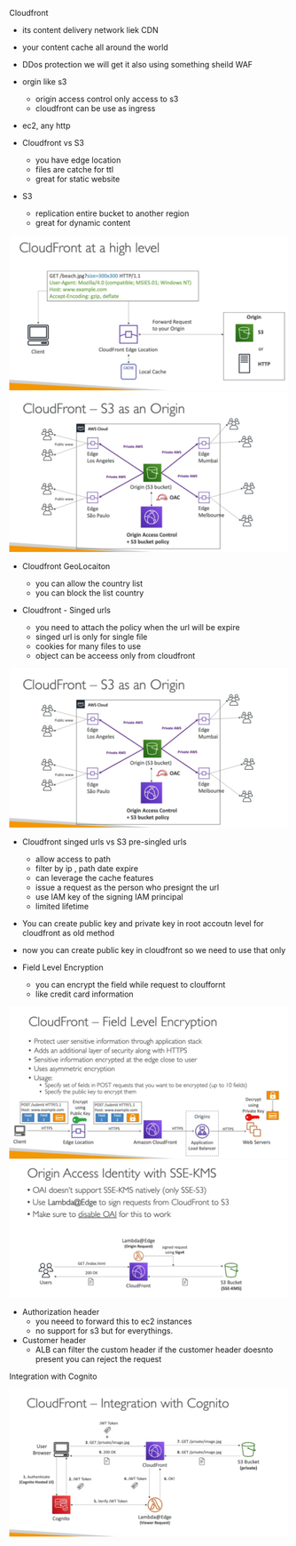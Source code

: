 

Cloudfront

- its content delivery network liek CDN
- your content cache all around the world
- DDos protection we will get it also using something sheild WAF
- orgin like s3
    - origin access control only access to s3
    - cloudfront can be use as ingress
- ec2, any http


- Cloudfront vs S3
    - you have edge location
    - files are catche for ttl
    - great for static website

- S3
    - replication entire bucket to another region
    - great for dynamic content



<img src="img/9.1.png" />

<img src="img/9.2.png" />


- Cloudfront GeoLocaiton
    - you can allow the country list
    - you can block the list country

- Cloudfront - Singed urls
    - you need to attach the policy when the url will be expire
    - singed url is only for single file
    - cookies for many files to use
    - object can be acceess only from cloudfront


<img src="img/9.2.png" />



- Cloudfront singed urls vs S3 pre-singled urls
    - allow access to path
    - filter by ip , path date expire
    - can leverage the cache features
    - issue a request as the person who presignt the url
    - use IAM key of the signing IAM principal
    - limited lifetime

- You can create public key and private key in root accoutn level for cloudfront as old method
- now you can create public key in cloudfront so we need to use that only


- Field Level Encryption
    - you can encrypt the field while request to clouffornt
    - like credit card information

<img src="img/9.4.png" />

<img src="img/9.5.png" />

- Authorization header
    - you neeed to forward this to ec2 instances
    - no support for s3 but for everythings.
- Customer header
    - ALB can filter the custom header if the customer header doesnto present you can reject the request


Integration with Cognito

<img src="img/9.6.png" />
